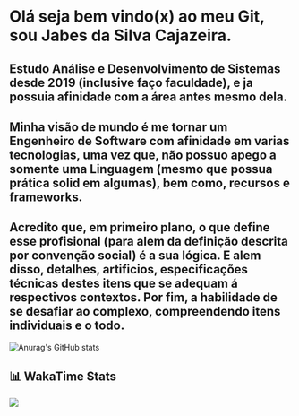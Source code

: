 # Olá seja bem vindo(x) ao meu Git, sou Jabes da Silva Cajazeira. 

## Estudo Análise e Desenvolvimento de Sistemas desde 2019 (inclusive faço faculdade), e ja possuia afinidade com a área antes mesmo dela. 

## Minha visão de mundo é me tornar um Engenheiro de Software com afinidade em varias tecnologias, uma vez que, não possuo apego a somente uma Linguagem (mesmo que possua prática solid em algumas), bem como, recursos e frameworks. 

## Acredito que, em primeiro plano, o que define esse profisional (para alem da definição descrita por convenção social) é a sua lógica. E alem disso, detalhes, artificios, especificações técnicas destes itens que se adequam á respectivos contextos. Por fim, a habilidade de se desafiar ao complexo, compreendendo itens individuais e o todo.

![Anurag's GitHub stats](https://github-readme-stats.vercel.app/api?username=MrJabes762&show_icons=true&theme=dark)

## 📊 WakaTime Stats

<a href="https://wakatime.com"><img src="https://wakatime.com/share/@97500f29-58aa-420c-b18a-3f7cc6d8a772/9219be4f-c004-4c7c-bbf6-42efbe70ab02.png" /></a>